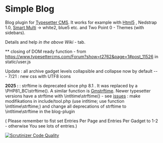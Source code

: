 # Simple Blog
Blog plugin for [Typesetter CMS](https://github.com/Typesetter/Typesetter). 
It works for example with [Html5](https://github.com/gtbu/Online-Themes) , Nedstrap 1.0, [Smart Multi](https://github.com/gtbu/Typesetter5-Themes) -> white2, blue5 etc. and Two Point 0 - Themes (with sidebars). 

Details and help <em> in the above  Wiki</em> - tab.

** closing of DOM ready function - from https://www.typesettercms.com/Forum?show=t2762&page=1#post_11526  in static/user.js

Update : all archive gadget levels collapsible and collapse now by default --- 
7/21 : new css with UTF8 icons

<b> 2025 : </b> : strftime is deprecated since php 8.1 . It was replaced by a \PHP81_BC\strftime(). A similar function is <a href=https://www.w3schools.com/PHP/func_date_gmstrftime.asp> Gmstrftime</a>.  Newer typesetter versions have a strftime with \intltime\strftime() -  see <a href=https://github.com/gtbu/Typesetter-5.3-p8/issues/28> issues</a> : make modifikations in include/tool.php (use intltime; use function \intltime\strftime;)  and change all deprecations of strftime to \intltime\strftime in the blog-plugin

( Please remember to fist set Entries Per Page and Entries Per Gadget to 1-2 - otherwise You see lots of entries.)

[![Scrutinizer Code Quality](https://scrutinizer-ci.com/g/Typesetter/Simple-Blog/badges/quality-score.png?b=master)](https://scrutinizer-ci.com/g/Typesetter/Simple-Blog/?branch=master)
